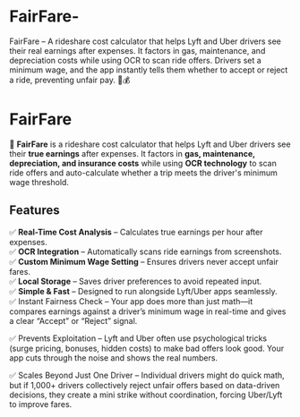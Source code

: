 # FairFare-
FairFare – A rideshare cost calculator that helps Lyft and Uber drivers see their real earnings after expenses. It factors in gas, maintenance, and depreciation costs while using OCR to scan ride offers. Drivers set a minimum wage, and the app instantly tells them whether to accept or reject a ride, preventing unfair pay. 🚗💰
# FairFare

🚗 **FairFare** is a rideshare cost calculator that helps Lyft and Uber drivers see their **true earnings** after expenses. It factors in **gas, maintenance, depreciation, and insurance costs** while using **OCR technology** to scan ride offers and auto-calculate whether a trip meets the driver's minimum wage threshold.

## Features
✅ **Real-Time Cost Analysis** – Calculates true earnings per hour after expenses.  
✅ **OCR Integration** – Automatically scans ride earnings from screenshots.  
✅ **Custom Minimum Wage Setting** – Ensures drivers never accept unfair fares.  
✅ **Local Storage** – Saves driver preferences to avoid repeated input.  
✅ **Simple & Fast** – Designed to run alongside Lyft/Uber apps seamlessly.  
✅ Instant Fairness Check – Your app does more than just math—it compares earnings against a driver’s minimum wage in real-time and gives a clear “Accept” or “Reject” signal.

✅ Prevents Exploitation – Lyft and Uber often use psychological tricks (surge pricing, bonuses, hidden costs) to make bad offers look good. Your app cuts through the noise and shows the real numbers.

✅ Scales Beyond Just One Driver – Individual drivers might do quick math, but if 1,000+ drivers collectively reject unfair offers based on data-driven decisions, they create a mini strike without coordination, forcing Uber/Lyft to improve fares.
